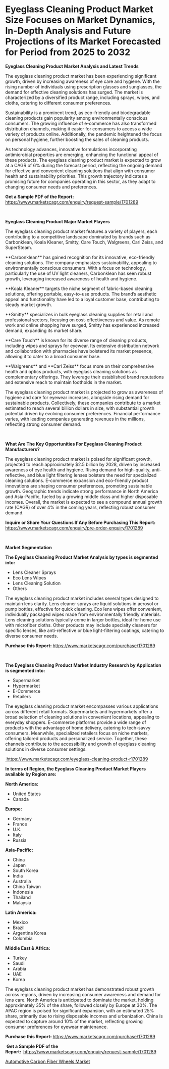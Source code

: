 <p><h1>Eyeglass Cleaning Product Market Size Focuses on Market Dynamics, In-Depth Analysis and Future Projections of its Market Forecasted for Period from 2025 to 2032</h1></p><p><strong>Eyeglass Cleaning Product Market Analysis and Latest Trends</strong></p>
<p><p>The eyeglass cleaning product market has been experiencing significant growth, driven by increasing awareness of eye care and hygiene. With the rising number of individuals using prescription glasses and sunglasses, the demand for effective cleaning solutions has surged. The market is characterized by a diversified product range, including sprays, wipes, and cloths, catering to different consumer preferences.</p><p>Sustainability is a prominent trend, as eco-friendly and biodegradable cleaning products gain popularity among environmentally conscious consumers. The growing influence of e-commerce has also transformed distribution channels, making it easier for consumers to access a wide variety of products online. Additionally, the pandemic heightened the focus on personal hygiene, further boosting the sales of cleaning products.</p><p>As technology advances, innovative formulations incorporating antimicrobial properties are emerging, enhancing the functional appeal of these products. The eyeglass cleaning product market is expected to grow at a CAGR of 6% during the forecast period, reflecting the ongoing demand for effective and convenient cleaning solutions that align with consumer health and sustainability priorities. This growth trajectory indicates a promising future for companies operating in this sector, as they adapt to changing consumer needs and preferences.</p></p>
<p><strong>Get a Sample PDF of the Report:&nbsp;</strong> <a href="https://www.marketscagr.com/enquiry/request-sample/1701289?utm_campaign=1995&utm_medium=2&utm_source=Github&utm_content=ia&utm_term=09012025&utm_id=eyeglass-cleaning-product">https://www.marketscagr.com/enquiry/request-sample/1701289</a></p>
<p>&nbsp;</p>
<p><strong>Eyeglass Cleaning Product Major Market Players</strong></p>
<p><p>The eyeglass cleaning product market features a variety of players, each contributing to a competitive landscape dominated by brands such as Carbonklean, Koala Kleaner, Smitty, Care Touch, Walgreens, Carl Zeiss, and SuperSteam. </p><p>**Carbonklean** has gained recognition for its innovative, eco-friendly cleaning solutions. The company emphasizes sustainability, appealing to environmentally conscious consumers. With a focus on technology, particularly the use of UV light cleaners, Carbonklean has seen robust growth, leveraging increased awareness of health and hygiene.</p><p>**Koala Kleaner** targets the niche segment of fabric-based cleaning solutions, offering portable, easy-to-use products. The brand’s aesthetic appeal and functionality have led to a loyal customer base, contributing to steady market growth. </p><p>**Smitty** specializes in bulk eyeglass cleaning supplies for retail and professional sectors, focusing on cost-effectiveness and value. As remote work and online shopping have surged, Smitty has experienced increased demand, expanding its market share.</p><p>**Care Touch** is known for its diverse range of cleaning products, including wipes and sprays for eyewear. Its extensive distribution network and collaboration with pharmacies have bolstered its market presence, allowing it to cater to a broad consumer base.</p><p>**Walgreens** and **Carl Zeiss** focus more on their comprehensive health and optics products, with eyeglass cleaning solutions as complementary offerings. They leverage their established brand reputations and extensive reach to maintain footholds in the market.</p><p>The eyeglass cleaning product market is projected to grow as awareness of hygiene and care for eyewear increases, alongside rising demand for sustainable products. Collectively, these companies contribute to a market estimated to reach several billion dollars in size, with substantial growth potential driven by evolving consumer preferences. Financial performance varies, with leading companies generating revenues in the millions, reflecting strong consumer demand.</p></p>
<p>&nbsp;</p>
<p><strong>What Are The Key Opportunities For Eyeglass Cleaning Product Manufacturers?</strong></p>
<p><p>The eyeglass cleaning product market is poised for significant growth, projected to reach approximately $2.5 billion by 2028, driven by increased awareness of eye health and hygiene. Rising demand for high-quality, anti-reflective, and blue light filtering lenses bolsters the need for specialized cleaning solutions. E-commerce expansion and eco-friendly product innovations are shaping consumer preferences, promoting sustainable growth. Geographic trends indicate strong performance in North America and Asia-Pacific, fueled by a growing middle class and higher disposable incomes. Overall, the market is expected to see a compound annual growth rate (CAGR) of over 4% in the coming years, reflecting robust consumer demand.</p></p>
<p><strong>Inquire or Share Your Questions If Any Before Purchasing This Report:</strong> <a href="https://www.marketscagr.com/enquiry/pre-order-enquiry/1701289?utm_campaign=1995&utm_medium=2&utm_source=Github&utm_content=ia&utm_term=09012025&utm_id=eyeglass-cleaning-product">https://www.marketscagr.com/enquiry/pre-order-enquiry/1701289</a></p>
<p>&nbsp;</p>
<p><strong>Market Segmentation</strong></p>
<p><strong>The Eyeglass Cleaning Product Market Analysis by types is segmented into:</strong></p>
<p><ul><li>Lens Cleaner Sprays</li><li>Eco Lens Wipes</li><li>Lens Cleaning Solution</li><li>Others</li></ul></p>
<p><p>The eyeglass cleaning product market includes several types designed to maintain lens clarity. Lens cleaner sprays are liquid solutions in aerosol or pump bottles, effective for quick cleaning. Eco lens wipes offer convenient, individually packaged wipes made from environmentally friendly materials. Lens cleaning solutions typically come in larger bottles, ideal for home use with microfiber cloths. Other products may include specialty cleaners for specific lenses, like anti-reflective or blue light-filtering coatings, catering to diverse consumer needs.</p></p>
<p><strong>Purchase this Report:&nbsp;</strong><a href="https://www.marketscagr.com/purchase/1701289?utm_campaign=1995&utm_medium=2&utm_source=Github&utm_content=ia&utm_term=09012025&utm_id=eyeglass-cleaning-product">https://www.marketscagr.com/purchase/1701289</a></p>
<p>&nbsp;</p>
<p><strong>The Eyeglass Cleaning Product Market Industry Research by Application is segmented into:</strong></p>
<p><ul><li>Supermarket</li><li>Hypermarket</li><li>E-Commerce</li><li>Retailers</li></ul></p>
<p><p>The eyeglass cleaning product market encompasses various applications across different retail formats. Supermarkets and hypermarkets offer a broad selection of cleaning solutions in convenient locations, appealing to everyday shoppers. E-commerce platforms provide a wide range of products with the advantage of home delivery, catering to tech-savvy consumers. Meanwhile, specialized retailers focus on niche markets, offering tailored products and personalized service. Together, these channels contribute to the accessibility and growth of eyeglass cleaning solutions in diverse consumer settings.</p></p>
<p><a href="https://www.marketscagr.com/eyeglass-cleaning-product-r1701289?utm_campaign=1995&utm_medium=2&utm_source=Github&utm_content=ia&utm_term=09012025&utm_id=eyeglass-cleaning-product">&nbsp;https://www.marketscagr.com/eyeglass-cleaning-product-r1701289</a></p>
<p><strong>In terms of Region, the Eyeglass Cleaning Product Market Players available by Region are:</strong></p>
<p>
    <p> <strong> North America: </strong>
        <ul>
            <li>United States</li>
            <li>Canada</li>
        </ul>
        </p> 
    <p> <strong> Europe: </strong>
        <ul>
            <li>Germany</li>
            <li>France</li>
            <li>U.K.</li>
            <li>Italy</li>
            <li>Russia</li>
        </ul>
        </p> 
    <p> <strong> Asia-Pacific: </strong>
        <ul>
            <li>China</li>
            <li>Japan</li>
            <li>South Korea</li>
            <li>India</li>
            <li>Australia</li>
            <li>China Taiwan</li>
            <li>Indonesia</li>
            <li>Thailand</li>
            <li>Malaysia</li>
        </ul>
        </p> 
    <p> <strong> Latin America: </strong>
        <ul>
            <li>Mexico</li>
            <li>Brazil</li>
            <li>Argentina Korea</li>
            <li>Colombia</li>
        </ul>
        </p> 
    <p> <strong> Middle East & Africa: </strong>
        <ul>
            <li>Turkey</li>
            <li>Saudi</li>
            <li>Arabia</li>
            <li>UAE</li>
            <li>Korea</li>
        </ul>
    </p>
    </p>
<p><p>The eyeglass cleaning product market has demonstrated robust growth across regions, driven by increasing consumer awareness and demand for lens care. North America is anticipated to dominate the market, holding approximately 35% of the share, followed closely by Europe at 30%. The APAC region is poised for significant expansion, with an estimated 25% share, primarily due to rising disposable incomes and urbanization. China is expected to capture around 10% of the market, reflecting growing consumer preferences for eyewear maintenance.</p></p>
<p><strong>Purchase this Report: </strong><a href="https://www.marketscagr.com/purchase/1701289?utm_campaign=1995&utm_medium=2&utm_source=Github&utm_content=ia&utm_term=09012025&utm_id=eyeglass-cleaning-product">https://www.marketscagr.com/purchase/1701289</a></p>
<p>&nbsp;<strong>Get a Sample PDF of the Report:&nbsp;&nbsp;</strong><a href="https://www.marketscagr.com/enquiry/request-sample/1701289?utm_campaign=1995&utm_medium=2&utm_source=Github&utm_content=ia&utm_term=09012025&utm_id=eyeglass-cleaning-product">https://www.marketscagr.com/enquiry/request-sample/1701289</a></p>
<p><strong></strong></p>
<p><p><a href="https://github.com/ashepherd82/Market-Research-Report-List-6/blob/main/automotive-carbon-fiber-wheels-market.md?utm_campaign=1995&utm_medium=2&utm_source=Github&utm_content=ia&utm_term=09012025&utm_id=eyeglass-cleaning-product">Automotive Carbon Fiber Wheels Market</a></p></p>